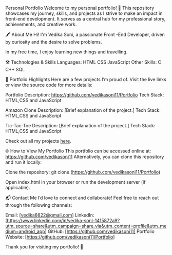 Personal Portfolio
Welcome to my personal portfolio! 🌟
This repository showcases my journey, skills, and projects as I strive to make an impact in front-end development. It serves as a central hub for my professional story, achievements, and creative work.

🖋️ About Me
Hi! I'm Vedika Soni, a passionate Front -End Developer, driven by curiosity and the desire to solve problems.

In my free time, I enjoy learning new things and travelling.

🛠️ Technologies & Skills
Languages:
HTML
CSS
JavaScript
Other Skills:
C
C++
SQL

💼 Portfolio Highlights
Here are a few projects I’m proud of. Visit the live links or view the source code for more details:

Portfolio
Description: https://github.com/vedikasoni11/Portfolio
Tech Stack: HTML,CSS and JavaScript

Amazon Clone
Description: [Brief explanation of the project.]
Tech Stack:  HTML,CSS and JavaScript

Tic-Tac-Toe
Description: [Brief explanation of the project.]
Tech Stack:  HTML,CSS and JavaScript

Check out all my projects [here](https://github.com/vedikasoni11).

🌐 How to View My Portfolio
This portfolio can be accessed online at: https://github.com/vedikasoni11
Alternatively, you can clone this repository and run it locally:

Clone the repository:
git clone (https://github.com/vedikasoni11/Portfolio)

Open index.html in your browser or run the development server (if applicable).

📬 Contact Me
I’d love to connect and collaborate! Feel free to reach out through the following channels:

Email: [vedika8822@gmail.com]
LinkedIn: [https://www.linkedin.com/in/vedika-soni-1415872a9?utm_source=share&utm_campaign=share_via&utm_content=profile&utm_medium=android_app]
GitHub: [https://github.com/vedikasoni11]
Portfolio Website: [https://github.com/vedikasoni11/Portfolio]

Thank you for visiting my portfolio! 🚀
